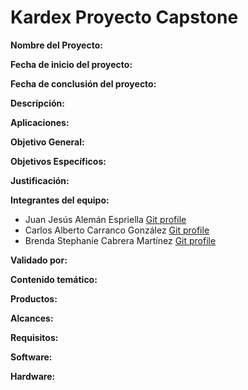 # Kardex Proyecto Capstone

**Nombre del Proyecto:**

**Fecha de inicio del proyecto:**

**Fecha de conclusión del proyecto:**

**Descripción:**

**Aplicaciones:**

**Objetivo General:**

**Objetivos Específicos:**

**Justificación:**

**Integrantes del equipo:**
- Juan Jesús Alemán Espriella       [Git profile](https://github.com/Alemango)
- Carlos Alberto Carranco González  [Git profile](https://)
- Brenda Stephanie Cabrera Martínez [Git profile](https://)

**Validado por:**

**Contenido temático:**

**Productos:**

**Alcances:**

**Requisitos:**

**Software:**

**Hardware:**
